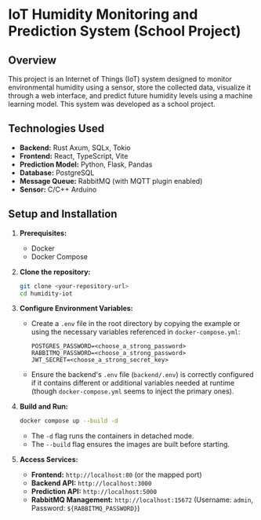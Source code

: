 # IoT Humidity Monitoring and Prediction System (School Project)

## Overview

This project is an Internet of Things (IoT) system designed to monitor environmental humidity using a sensor, store the collected data, visualize it through a web interface, and predict future humidity levels using a machine learning model. This system was developed as a school project.

## Technologies Used

*   **Backend:** Rust Axum, SQLx, Tokio
*   **Frontend:** React, TypeScript, Vite
*   **Prediction Model:** Python, Flask, Pandas
*   **Database:** PostgreSQL
*   **Message Queue:** RabbitMQ (with MQTT plugin enabled)
*   **Sensor:** C/C++ Arduino

## Setup and Installation

1.  **Prerequisites:**
    *   Docker
    *   Docker Compose

2.  **Clone the repository:**
    ```bash
    git clone <your-repository-url>
    cd humidity-iot
    ```

3.  **Configure Environment Variables:**
    *   Create a `.env` file in the root directory by copying the example or using the necessary variables referenced in `docker-compose.yml`:
        ```
        POSTGRES_PASSWORD=<choose_a_strong_password>
        RABBITMQ_PASSWORD=<choose_a_strong_password>
        JWT_SECRET=<choose_a_strong_secret_key>
        ```
    *   Ensure the backend's `.env` file (`backend/.env`) is correctly configured if it contains different or additional variables needed at runtime (though `docker-compose.yml` seems to inject the primary ones).

4.  **Build and Run:**
    ```bash
    docker compose up --build -d
    ```
    *   The `-d` flag runs the containers in detached mode.
    *   The `--build` flag ensures the images are built before starting.

5.  **Access Services:**
    *   **Frontend:** `http://localhost:80` (or the mapped port)
    *   **Backend API:** `http://localhost:3000`
    *   **Prediction API:** `http://localhost:5000`
    *   **RabbitMQ Management:** `http://localhost:15672` (Username: `admin`, Password: `${RABBITMQ_PASSWORD}`)
